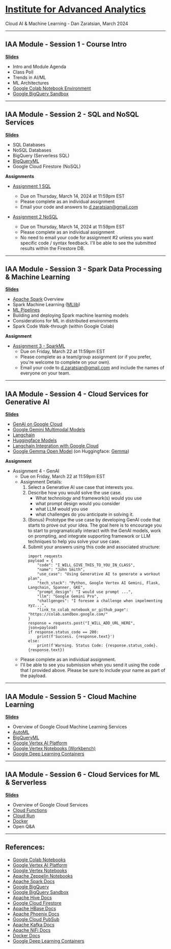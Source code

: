 # [Institute for Advanced Analytics](https://analytics.ncsu.edu/)
Cloud AI & Machine Learning - Dan Zaratsian, March 2024


---
## IAA Module - Session 1 - Course Intro

[**Slides**](https://docs.google.com/presentation/d/1CC03MXct8pW9DblZ4i7sICcYlbXg81xgyB1DLtDh_ig/edit?usp=sharing)

* Intro and Module Agenda
* Class Poll
* Trends in AI/ML
* ML Architectures
* [Google Colab Notebook Environment](https://colab.sandbox.google.com/)
* [Google BigQuery Sandbox](https://console.cloud.google.com/bigquery)

---
## IAA Module - Session 2 - SQL and NoSQL Services

[**Slides**](https://docs.google.com/presentation/d/1zB7K2ud91WOKuCENic4WNLz6lSqJ0yUbijYQJ3HbFU0/edit?usp=sharing)

* SQL Databases
* NoSQL Databases
* BigQuery (Serverless SQL)
* [BigQueryML](https://cloud.google.com/bigquery-ml/docs/introduction)
* Google Cloud Firestore (NoSQL)

**Assignments**
* [Assignment 1 SQL](./session_02/Assignment_1_SQL.md)
  - Due on Thursday, March 14, 2024 at 11:59pm EST
  - Please complete as an individual assignment
  - Email your code and answers to d.zaratsian@gmail.com

* [Assignment 2 NoSQL](https://colab.research.google.com/drive/1Fp8OYxF9cyY-WIinV4w4IXOxCIRMW0v3?usp=sharing)
  - Due on Thursday, March 14, 2024 at 11:59pm EST
  - Please complete as an individual assignment
  - No need to email your code for assignment #2 unless you want specific code / syntax feedback. I'll be able to see the submitted results within the Firestore DB.

---
## IAA Module - Session 3 - Spark Data Processing & Machine Learning

[**Slides**](https://docs.google.com/presentation/d/1JG4nMPv1ryovSpZG62XGS0frzpb0c82EEincZZ7acMU/edit#slide=id.g7167105720_0_348)

* [Apache Spark](https://spark.apache.org/) Overview
* Spark Machine Learning ([MLlib](https://spark.apache.org/docs/latest/ml-guide.html))
* [ML Pipelines](https://spark.apache.org/docs/latest/ml-pipeline.html)
* Building and deploying Spark machine learning models
* Considerations for ML in distributed environments
* Spark Code Walk-through (within Google Colab)

**Assignment**
* [Assignment 3 - SparkML](https://colab.research.google.com/drive/1AVRfN0SUVBiX5V7YpaMyn4BFu4dmr3Ht?usp=sharing)
  - Due on Friday, March 22 at 11:59pm EST
  - Please complete as a team/group assignment (or if you prefer, you're welcome to complete on your own).
  - Email your code to d.zaratsian@gmail.com and include the names of everyone on your team.

---
## IAA Module - Session 4 - Cloud Services for Generative AI

[**Slides**](https://docs.google.com/presentation/d/1tMwEf6bC5CYKCqaFMnJvEAVhoVe8rNujV_OelGFInuA/edit?usp=sharing)

* [GenAI on Google Cloud](https://cloud.google.com/vertex-ai/generative-ai/docs/learn/overview)
* [Google Gemini Multimodal Models](https://cloud.google.com/vertex-ai/generative-ai/docs/multimodal/overview)
* [Langchain](https://python.langchain.com/docs/get_started/introduction)
* [Huggingface Models](https://huggingface.co/models)
* [Langchain Integration with Google Cloud](https://python.langchain.com/docs/integrations/platforms/google)
* [Google Gemma Open Model](https://ai.google.dev/gemma) (on Huggingface: [Gemma](https://huggingface.co/google))

**Assignment**
* Assignment 4 - GenAI
  - Due on Friday, March 22 at 11:59pm EST
  - Assignment Details:
    1. Select a Generative AI use case that interests you.
    2. Describe how you would solve the use case. 
        - What technology and framework(s) would you use
        - what prompt design would you consider
        - what LLM would you use
        - what challenges do you anticipate in solving it. 
    3. (Bonus) Prototype the use case by developing GenAI code that starts to prove out your idea. The goal here is to encourage you to start to programatically interact with the GenAI models, work on prompting, and integrate supporting framework or LLM techniques to help you solve your use case. 
    4. Submit your answers using this code and associated structure: 
        ```
        import requests
        payload = {
            "code": "I_WILL_GIVE_THIS_TO_YOU_IN_CLASS",
            "name": "John Smith",
            "use_case": "Using Generative AI to generate a workout plan",
            "tech_stack": "Python, Google Vertex AI Gemini, Flask, Langchain, Spanner, GKE",
            "prompt_design": "I would use prompt ...",
            "llm": "Google Gemini Pro",
            "challgenges": "I foresee a challenge when impelmenting xyz...",
            "link_to_colab_notebook_or_github_page": "https://colab.sandbox.google.com/"
        }
        response = requests.post("I_WILL_ADD_URL_HERE", json=payload)
        if response.status_code == 200:
            print(f'Success. {response.text}')
        else: 
            print(f'Warning. Status Code: {response.status_code}. {response.text})
        ```
  - Please complete as an individual assignment.
  - I'll be able to see you submission when you send it using the code that I provided above. Please be sure to include your name as part of the payload.

---
## IAA Module - Session 5 - Cloud Machine Learning

[**Slides**]()

* Overview of Google Cloud Machine Learning Services
* [AutoML](https://cloud.google.com/automl)
* [BigQueryML](https://cloud.google.com/bigquery-ml/docs/introduction)
* [Google Vertex AI Platform](https://cloud.google.com/vertex-ai/docs/start/introduction-unified-platform)
* [Google Vertex Notebooks (Workbench)](https://cloud.google.com/vertex-ai/docs/workbench/introduction)
* [Google Deep Learning Containers](https://cloud.google.com/deep-learning-containers/docs/choosing-container)

---
## IAA Module - Session 6 - Cloud Services for ML & Serverless

[**Slides**]()

* Overview of Google Cloud Services
* [Cloud Functions](https://cloud.google.com/functions)
* [Cloud Run](https://cloud.google.com/run)
* [Docker](https://docs.docker.com/)
* Open Q&A

---

## References:

* [Google Colab Notebooks](https://colab.sandbox.google.com)
* [Google Vertex AI Platform](https://cloud.google.com/vertex-ai/docs/start/introduction-unified-platform)
* [Google Vertex Notebooks](https://cloud.google.com/vertex-ai/docs/workbench/notebook-solution)
* [Apache Zeppelin Notebooks](https://zeppelin.apache.org/)
* [Apache Spark Docs](https://spark.apache.org/docs/latest/)
* [Google BigQuery](https://cloud.google.com/bigquery/what-is-bigquery)
* [Google BigQuery Sandbox](https://console.cloud.google.com/bigquery)
* [Apache Hive Docs](https://cwiki.apache.org/confluence/display/Hive/GettingStarted)
* [Google Cloud Firestore](https://cloud.google.com/firestore/docs)
* [Apache HBase Docs](https://hbase.apache.org/book.html)
* [Apache Phoenix Docs](https://phoenix.apache.org/)
* [Google Cloud PubSub](https://cloud.google.com/pubsub/docs/concepts)
* [Apache Kafka Docs](https://kafka.apache.org/20/documentation.html)
* [Apache NiFi Docs](https://nifi.apache.org/docs.html)
* [Docker Docs](https://docs.docker.com/)
* [Google Deep Learning Containers](https://cloud.google.com/deep-learning-containers/docs/choosing-container)
